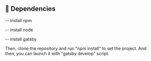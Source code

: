 ## 🚀 Dependencies
  -- install npm

  -- install node
  
  -- install gatsby

  Then, clone the repository and run "npm install" to set the project. And then, you can launch it with "gatsby develop" script.